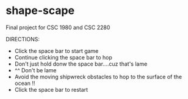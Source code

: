 # shape-scape
 Final project for CSC 1980 and CSC 2280

 DIRECTIONS:
 - Click the space bar to start game
 - Continue clicking the space bar to hop
 - Don't just hold donw the space bar....cuz that's lame
 - ^^ Don't be lame
 - Avoid the moving shipwreck obstacles to hop to the surface of the ocean !!
 - Click the space bar to restart

